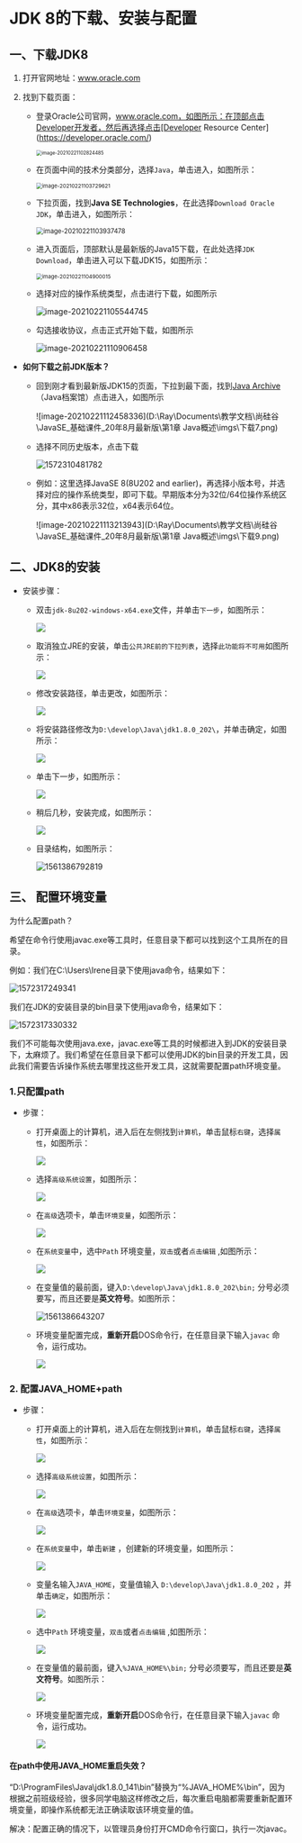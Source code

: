 # JDK 8的下载、安装与配置

## 一、下载JDK8

1. 打开官网地址：www.oracle.com 

2. 找到下载页面：

   * 登录Oracle公司官网，www.oracle.com，如图所示：在顶部点击Developer开发者，然后再选择点击[Developer Resource Center](https://developer.oracle.com/)

     <img src="imgs\下载1.png" alt="image-20210221102824485" style="zoom:60%;" />

   * 在页面中间的技术分类部分，选择`Java`，单击进入，如图所示：

     <img src="imgs\下载2.png" alt="image-20210221103729621" style="zoom:67%;" />

   * 下拉页面，找到**Java SE Technologies**，在此选择`Download Oracle JDK`，单击进入，如图所示：

     <img src="imgs\下载3.png" alt="image-20210221103937478" style="zoom:80%;" />

   * 进入页面后，顶部默认是最新版的Java15下载，在此处选择`JDK Download`，单击进入可以下载JDK15，如图所示：
   
     <img src="imgs\下载4.png" alt="image-20210221104900015" style="zoom:67%;" />
   
   * 选择对应的操作系统类型，点击进行下载，如图所示
   
     ![image-20210221105544745](imgs\下载5.png)
   
   - 勾选接收协议，点击正式开始下载，如图所示
   
       ![image-20210221110906458](imgs\下载6.png)

  * **如何下载之前JDK版本？**

      * 回到刚才看到最新版JDK15的页面，下拉到最下面，找到[Java Archive ](https://www.oracle.com/java/technologies/oracle-java-archive-downloads.html)（Java档案馆）点击进入，如图所示

        ![image-20210221112458336](D:\Ray\Documents\教学文档\尚硅谷\JavaSE_基础课件_20年8月最新版\第1章 Java概述\imgs\下载7.png)

      * 选择不同历史版本，点击下载

        ![1572310481782](imgs/下载8.png)

      * 例如：这里选择JavaSE 8(8U202 and earlier)，再选择小版本号，并选择对应的操作系统类型，即可下载。早期版本分为32位/64位操作系统区分，其中x86表示32位，x64表示64位。

        ![image-20210221113213943](D:\Ray\Documents\教学文档\尚硅谷\JavaSE_基础课件_20年8月最新版\第1章 Java概述\imgs\下载9.png)




## 二、JDK8的安装

* 安装步骤：

  * 双击`jdk-8u202-windows-x64.exe`文件，并单击`下一步`，如图所示：

    ![](imgs/jdk1.jpg)

  * 取消独立JRE的安装，单击`公共JRE前的下拉列表`，选择`此功能将不可用`如图所示：

    ![](imgs/jdk2.jpg)

  * 修改安装路径，单击更改，如图所示：

    ![](imgs/jdk3.jpg)

  * 将安装路径修改为`D:\develop\Java\jdk1.8.0_202\`，并单击确定，如图所示：

    ![](imgs/jdk4.jpg)

  * 单击下一步，如图所示：

    ![](imgs/jdk5.jpg)

  * 稍后几秒，安装完成，如图所示：

    ![](imgs/jdk6.jpg)

  * 目录结构，如图所示：

    ![1561386792819](imgs/jdk7.png)

## 三、 配置环境变量

为什么配置path？

希望在命令行使用javac.exe等工具时，任意目录下都可以找到这个工具所在的目录。

例如：我们在C:\Users\Irene目录下使用java命令，结果如下：

![1572317249341](imgs/1572317249341.png)

我们在JDK的安装目录的bin目录下使用java命令，结果如下：

![1572317330332](imgs/1572317330332.png)

我们不可能每次使用java.exe，javac.exe等工具的时候都进入到JDK的安装目录下，太麻烦了。我们希望在任意目录下都可以使用JDK的bin目录的开发工具，因此我们需要告诉操作系统去哪里找这些开发工具，这就需要配置path环境变量。

### 1.只配置path

* 步骤：

  * 打开桌面上的计算机，进入后在左侧找到`计算机`，单击鼠标`右键`，选择`属性`，如图所示：

    ![](imgs/环境变量1.jpg)

  * 选择`高级系统设置`，如图所示：

    ![](imgs/环境变量2.jpg)

  * 在`高级`选项卡，单击`环境变量`，如图所示：

    ![](imgs/环境变量3.jpg)

  * 在`系统变量`中，选中`Path` 环境变量，`双击`或者`点击编辑` ,如图所示：

    ![](imgs/环境变量6.jpg)

  * 在变量值的最前面，键入`D:\develop\Java\jdk1.8.0_202\bin;`  分号必须要写，而且还要是**英文符号**。如图所示：

    ![1561386643207](imgs/环境变量9.png)

  * 环境变量配置完成，**重新开启**DOS命令行，在任意目录下输入`javac` 命令，运行成功。

    ![](imgs/环境变量8.jpg)


### 2. 配置JAVA_HOME+path

* 步骤：

  * 打开桌面上的计算机，进入后在左侧找到`计算机`，单击鼠标`右键`，选择`属性`，如图所示：

    ![](imgs/环境变量1.jpg)

  * 选择`高级系统设置`，如图所示：

    ![](imgs/环境变量2.jpg)

  * 在`高级`选项卡，单击`环境变量`，如图所示：

    ![](imgs/环境变量3.jpg)

  * 在`系统变量`中，单击`新建` ，创建新的环境变量，如图所示：

    ![](imgs/环境变量4.jpg)

  * 变量名输入`JAVA_HOME`，变量值输入 `D:\develop\Java\jdk1.8.0_202` ，并单击`确定`，如图所示：

    ![](imgs/环境变量5.jpg)

  * 选中`Path` 环境变量，`双击`或者`点击编辑` ,如图所示：

    ![](imgs/环境变量6.jpg)

  * 在变量值的最前面，键入`%JAVA_HOME%\bin;`  分号必须要写，而且还要是**英文符号**。如图所示：

    ![](imgs/环境变量7.jpg)

  * 环境变量配置完成，**重新开启**DOS命令行，在任意目录下输入`javac` 命令，运行成功。

    ![](imgs/环境变量8.jpg)



#### 在path中使用JAVA_HOME重启失效？

“D:\ProgramFiles\Java\jdk1.8.0_141\bin”替换为“%JAVA_HOME%\bin”，因为根据之前班级经验，很多同学电脑这样修改之后，每次重启电脑都需要重新配置环境变量，即操作系统都无法正确读取该环境变量的值。 

 

解决：配置正确的情况下，以管理员身份打开CMD命令行窗口，执行一次javac。